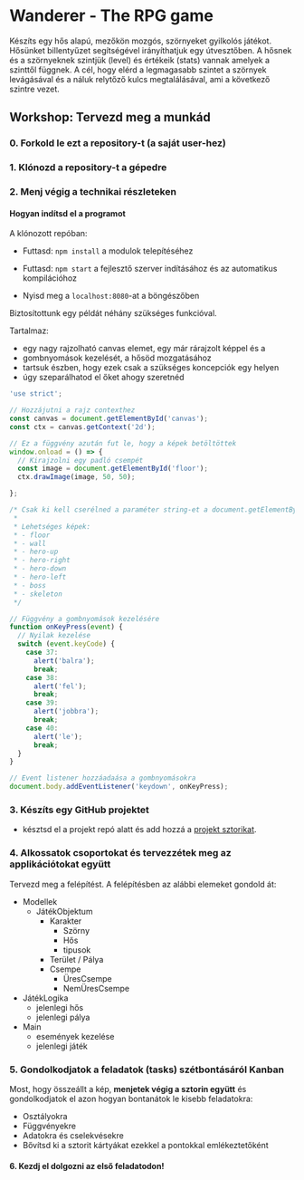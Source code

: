 # Wanderer - The RPG game

Készíts egy hős alapú, mezőkön mozgós, szörnyeket gyilkolós játékot. Hősünket
billentyűzet segítségével irányíthatjuk egy útvesztőben. A hősnek és a
szörnyeknek szintjük (level) és értékeik (stats) vannak amelyek a szinttől
függnek. A cél, hogy elérd a legmagasabb szintet a szörnyek levágásával és a
náluk relytőző kulcs megtalálásával, ami a következő szintre vezet.

## Workshop: Tervezd meg a munkád

### 0. Forkold le ezt a repository-t (a saját user-hez)

### 1. Klónozd a repository-t a gépedre

### 2. Menj végig a technikai részleteken

#### Hogyan indítsd el a programot

A klónozott repóban:

- Futtasd: `npm install` a modulok telepítéséhez

- Futtasd: `npm start` a fejlesztő szerver indításához és az automatikus
  kompilációhoz

- Nyisd meg a `localhost:8080`-at a böngészőben

Biztosítottunk egy példát néhány szükséges funkcióval.

Tartalmaz:

- egy nagy rajzolható canvas elemet, egy már rárajzolt képpel és a
- gombnyomások kezelését, a hősöd mozgatásához
- tartsuk észben, hogy ezek csak a szükséges koncepciók egy helyen
- úgy szeparálhatod el őket ahogy szeretnéd

```javascript
'use strict';

// Hozzájutni a rajz contexthez
const canvas = document.getElementById('canvas');
const ctx = canvas.getContext('2d');

// Ez a függvény azután fut le, hogy a képek betöltöttek
window.onload = () => {
  // Kirajzolni egy padló csempét
  const image = document.getElementById('floor');
  ctx.drawImage(image, 50, 50);

};

/* Csak ki kell cserélned a paraméter string-et a document.getElementById('floor')-ban
 *
 * Lehetséges képek:
 * - floor
 * - wall
 * - hero-up
 * - hero-right
 * - hero-down
 * - hero-left
 * - boss
 * - skeleton
 */

// Függvény a gombnyomások kezelésére
function onKeyPress(event) {
  // Nyilak kezelése
  switch (event.keyCode) {
    case 37:
      alert('balra');
      break;
    case 38:
      alert('fel');
      break;
    case 39:
      alert('jobbra');
      break;
    case 40:
      alert('le');
      break;
  }
}

// Event listener hozzáadaása a gombnyomásokra
document.body.addEventListener('keydown', onKeyPress);
```

### 3. Készíts egy GitHub projektet

- késztsd el a projekt repó alatt és add hozzá a [projekt
  sztorikat](https://github.com/green-fox-academy/teaching-materials/blob/master/project/wanderer/stories.hu.md).

### 4. Alkossatok csoportokat és tervezzétek meg az applikációtokat együtt

Tervezd meg a felépítést. A felépítésben az alábbi elemeket gondold át:

- Modellek
  - JátékObjektum
    - Karakter
      - Szörny
      - Hős
      - tipusok
    - Terület / Pálya
    - Csempe
      - ÜresCsempe
      - NemÜresCsempe
- JátékLogika
  - jelenlegi hős
  - jelenlegi pálya
- Main
  - események kezelése
  - jelenlegi játék

### 5. Gondolkodjatok a feladatok (tasks) szétbontásáról Kanban

Most, hogy összeállt a kép, **menjetek végig a sztorin együtt** és
gondolkodjatok el azon hogyan bontanátok le kisebb feladatokra:

- Osztályokra
- Függvényekre
- Adatokra és cselekvésekre
- Bővítsd ki a sztorit kártyákat ezekkel a pontokkal emlékeztetőként

#### 6. Kezdj el dolgozni az első feladatodon!
